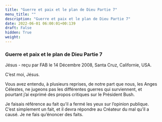 ```yaml
---
title: "Guerre et paix et le plan de Dieu Partie 7"
menu_title: ""
description: "Guerre et paix et le plan de Dieu Partie 7"
date: 2022-06-01 06:00:01+00:139
draft: False
hidden: True
weight:
---
```

### Guerre et paix et le plan de Dieu Partie 7

Jésus - reçu par FAB le 14 Décembre 2008, Santa Cruz, Californie, USA.

C’est moi, Jésus.

Vous avez entendu, à plusieurs reprises, de notre part que nous, les Anges Célestes, ne jugeons pas les différentes guerres qui surviennent, et pourtant j’ai exprimé des propos critiques sur le Président Bush.

Je faisais référence au fait qu’il a fermé les yeux sur l’opinion publique. C’est simplement un fait, et il devra répondre au Créateur du mal qu’il a causé. Je ne fais qu’énoncer des faits.